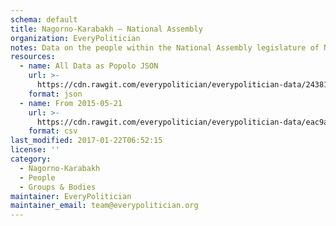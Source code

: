```yaml
---
schema: default
title: Nagorno-Karabakh — National Assembly
organization: EveryPolitician
notes: Data on the people within the National Assembly legislature of Nagorno-Karabakh.
resources:
  - name: All Data as Popolo JSON
    url: >-
      https://cdn.rawgit.com/everypolitician/everypolitician-data/24381c59f112b85ff37127f8d0a16e992ec532ab/data/Nagorno_Karabakh/Assembly/ep-popolo-v1.0.json
    format: json
  - name: From 2015-05-21
    url: >-
      https://cdn.rawgit.com/everypolitician/everypolitician-data/eac9a60ffd90305584c7ee9f42c0a93de3c9b834/data/Nagorno_Karabakh/Assembly/term-6.csv
    format: csv
last_modified: 2017-01-22T06:52:15
license: ''
category:
  - Nagorno-Karabakh
  - People
  - Groups & Bodies
maintainer: EveryPolitician
maintainer_email: team@everypolitician.org
---
```

